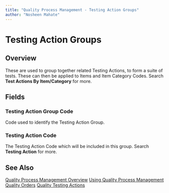 ```yaml
---
title: "Quality Process Management - Testing Action Groups"
author: "Nosheen Mahate"
---
```


# Testing Action Groups
## Overview
These are used to group together related Testing Actions, to form a suite of tests. These can then be applied to Items and Item Category Codes. Search **Test Actions By Item/Category** for more.

## Fields
### Testing Action Group Code
Code used to identify the Testing Action Group.
### Testing Action Code
The Testing Action Code which will be included in this group. Search **Testing Action** for more.

## See Also
[Quality Process Management Overview](.\qpm-overview.md)
[Using Quality Process Management](.\qpm-using.md)
[Quality Orders](.\qpm-quality-order.md)
[Quality Testing Actions](.\qpm-testing-actions.md)